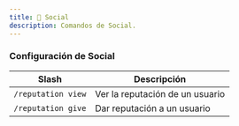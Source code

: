 ```yaml
---
title: 🔏 Social
description: Comandos de Social.
---
```


### Configuración de Social

| Slash              | Descripción                     |
| ------------------ | ------------------------------- |
| `/reputation view` | Ver la reputación de un usuario |
| `/reputation give` | Dar reputación a un usuario     |